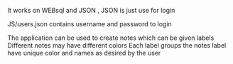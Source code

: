 It works on WEBsql and JSON , JSON is just use for login

JS/users.json contains username and password to login

The application can be used to create notes which can be given labels
Different notes may have different colors
Each label groups the notes
label have unique color and names as desired by the user
